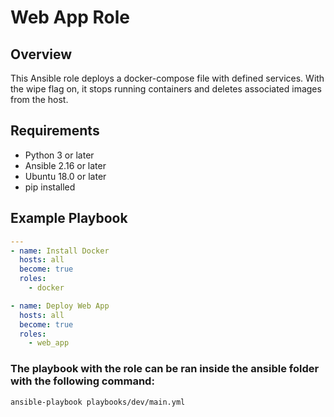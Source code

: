 # Web App Role

## Overview

This Ansible role deploys a docker-compose file with defined services. With the wipe flag on, it stops running containers and deletes associated images from the host.
## Requirements

- Python 3 or later
- Ansible 2.16 or later
- Ubuntu 18.0 or later
- pip installed


## Example Playbook

```yaml
---
- name: Install Docker
  hosts: all
  become: true
  roles:
    - docker

- name: Deploy Web App
  hosts: all
  become: true
  roles:
    - web_app
```

### The playbook with the role can be ran inside the ansible folder with the following command:
```bash
ansible-playbook playbooks/dev/main.yml
```